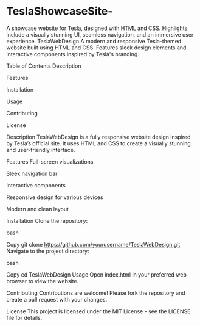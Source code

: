 # TeslaShowcaseSite-
 A showcase website for Tesla, designed with HTML and CSS. Highlights include a visually stunning UI, seamless navigation, and an immersive user experience.
TeslaWebDesign
A modern and responsive Tesla-themed website built using HTML and CSS. Features sleek design elements and interactive components inspired by Tesla's branding.

Table of Contents
Description

Features

Installation

Usage

Contributing

License

Description
TeslaWebDesign is a fully responsive website design inspired by Tesla’s official site. It uses HTML and CSS to create a visually stunning and user-friendly interface.

Features
Full-screen visualizations

Sleek navigation bar

Interactive components

Responsive design for various devices

Modern and clean layout

Installation
Clone the repository:

bash

Copy
git clone https://github.com/yourusername/TeslaWebDesign.git
Navigate to the project directory:

bash

Copy
cd TeslaWebDesign
Usage
Open index.html in your preferred web browser to view the website.

Contributing
Contributions are welcome! Please fork the repository and create a pull request with your changes.

License
This project is licensed under the MIT License - see the LICENSE file for details.
